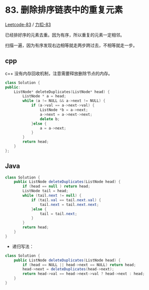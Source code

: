 # 83. 删除排序链表中的重复元素

[Leetcode-83](https://leetcode.com/problems/remove-duplicates-from-sorted-list/description/) / [力扣-83](https://leetcode-cn.com/problems/remove-duplicates-from-sorted-list/description/)

已经排好序的元素去重。因为有序，所以重复的元素一定相邻。

扫描一遍，因为有序发现右边相等就走两步跨过去，不相等就走一步。

## cpp

c++ 没有内存回收机制，注意需要释放删除节点的内存。

```cpp
class Solution {
public:
    ListNode* deleteDuplicates(ListNode* head) {
        ListNode * a = head;
        while (a != NULL && a->next != NULL) {
            if (a->val == a->next->val) {
                ListNode *b = a->next;
                a->next = a->next->next;
                delete b;
            }else {
                a = a->next;
            }
        }
        return head;
    }
};
```

## Java

```java
class Solution {
    public ListNode deleteDuplicates(ListNode head) {
        if (head == null ) return head;
        ListNode tail = head;
        while (tail.next != null) {
            if (tail.val == tail.next.val) {
                tail.next = tail.next.next;
            }else {
                tail = tail.next;
            }
        }
        return head;
    }
}
```

- 递归写法：

```java
class Solution {
    public ListNode deleteDuplicates(ListNode head) {
        if (head == NULL || head->next == NULL) return head;
        head->next = deleteDuplicates(head->next);
        return head->val == head->next->val ? head->next : head;
    }
}
```